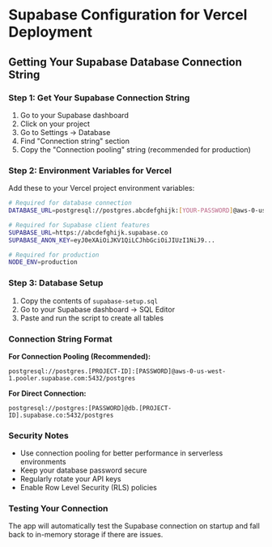 # Supabase Configuration for Vercel Deployment

## Getting Your Supabase Database Connection String

### Step 1: Get Your Supabase Connection String
1. Go to your Supabase dashboard
2. Click on your project
3. Go to Settings → Database
4. Find "Connection string" section
5. Copy the "Connection pooling" string (recommended for production)

### Step 2: Environment Variables for Vercel

Add these to your Vercel project environment variables:

```bash
# Required for database connection
DATABASE_URL=postgresql://postgres.abcdefghijk:[YOUR-PASSWORD]@aws-0-us-west-1.pooler.supabase.com:5432/postgres

# Required for Supabase client features
SUPABASE_URL=https://abcdefghijk.supabase.co
SUPABASE_ANON_KEY=eyJ0eXAiOiJKV1QiLCJhbGciOiJIUzI1NiJ9...

# Required for production
NODE_ENV=production
```

### Step 3: Database Setup
1. Copy the contents of `supabase-setup.sql`
2. Go to your Supabase dashboard → SQL Editor
3. Paste and run the script to create all tables

### Connection String Format

**For Connection Pooling (Recommended):**
```
postgresql://postgres.[PROJECT-ID]:[PASSWORD]@aws-0-us-west-1.pooler.supabase.com:5432/postgres
```

**For Direct Connection:**
```
postgresql://postgres:[PASSWORD]@db.[PROJECT-ID].supabase.co:5432/postgres
```

### Security Notes
- Use connection pooling for better performance in serverless environments
- Keep your database password secure
- Regularly rotate your API keys
- Enable Row Level Security (RLS) policies

### Testing Your Connection
The app will automatically test the Supabase connection on startup and fall back to in-memory storage if there are issues.